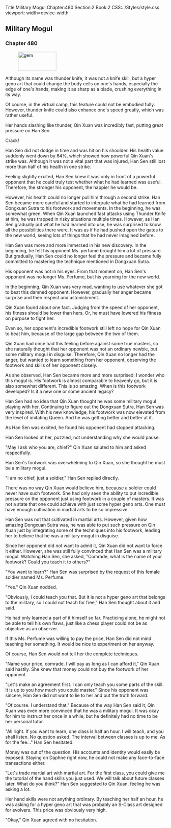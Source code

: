 Title:Military Mogul 
Chapter:480 
Section:2 
Book:2 
CSS:../Styles/style.css 
viewport: width=device-width
  
## Military Mogul
### Chapter 480 
<figure>
	<img src="../Images/gem.gif" alt="gem" id="gem" width="120" height="60" />
</figure>
  

  
  Although its name was thunder knife, it was not a knife skill, but a hyper geno art that could change the body cells on one's hands, especially the edge of one's hands, making it as sharp as a blade, crushing everything in its way.

Of course, in the virtual camp, this feature could not be embodied fully. However, thunder knife could also enhance one's speed greatly, which was rather useful.

Her hands slashing like thunder, Qin Xuan was incredibly fast, putting great pressure on Han Sen.

Crack!

Han Sen did not dodge in time and was hit on his shoulder. His health value suddenly went down by 64%, which showed how powerful Qin Xuan's strike was. Although it was not a vital part that was injured, Han Sen still lost more than half of his health in one strike.

Feeling slightly excited, Han Sen knew it was only in front of a powerful opponent that he could truly test whether what he had learned was useful. Therefore, the stronger his opponent, the happier he would be.

However, his health could no longer pull him through a second strike. Han Sen became more careful and started to integrate what he had learned from Dongxuan Sutra to his footwork and movements. In the beginning, he was somewhat green. When Qin Xuan launched fast attacks using Thunder Knife at him, he was trapped in risky situations multiple times. However, as Han Sen gradually put what he had learned into use, he was surprised to know all the possibilities there were. It was as if he had pushed open the gates to the new world, seeing lots of things that he had never imagined before.

Han Sen was more and more immersed in his new discovery. In the beginning, he felt his opponent Ms. perfume brought him a lot of pressure. But gradually, Han Sen could no longer feel the pressure and became fully committed to mastering the technique mentioned in Dongxuan Sutra.

His opponent was not in his eyes. From that moment on, Han Sen's opponent was no longer Ms. Perfume, but his yearning for the new world.

In the beginning, Qin Xuan was very mad, wanting to use whatever she got to beat this damned opponent. However, gradually her anger became surprise and then respect and astonishment.

Qin Xuan found about one fact. Judging from the speed of her opponent, his fitness should be lower than hers. Or, he must have lowered his fitness on purpose to fight her.

Even so, her opponent's incredible footwork still left no hope for Qin Xuan to beat him, because of the large gap between the two of them.

Qin Xuan had once had this feeling before against some true masters, so she naturally thought that her opponent was not an ordinary newbie, but some military mogul in disguise. Therefore, Qin Xuan no longer had the anger, but wanted to learn something from her opponent, observing the footwork and skills of her opponent closely.

As she observed, Han Sen became more and more surprised. I wonder who this mogul is. His footwork is almost comparable to heavenly go, but it is also somewhat different. This is so amazing. When is this footwork developed? Is it a new one or some ancient legacy?

Han Sen had no idea that Qin Xuan thought he was some military mogul playing with her. Continuing to figure out the Dongxuan Sutra, Han Sen was very inspired. With his new knowledge, his footwork was now elevated from the level of imitating Queen. And he was getting better and better at it.

As Han Sen was excited, he found his opponent had stopped attacking.

Han Sen looked at her, puzzled, not understanding why she would pause.

"May I ask who you are, chief?" Qin Xuan saluted to him and asked respectfully.

Han Sen's footwork was overwhelming to Qin Xuan, so she thought he must be a military mogul.

"I am no chief, just a soldier," Han Sen replied directly.

There was no way Qin Xuan would believe him, because a soldier could never have such footwork. She had only seen the ability to put incredible pressure on the opponent just using footwork in a couple of masters. It was not a state that one could achieve with just some hyper geno arts. One must have enough cultivation in martial arts to be so impressive.

Han Sen was not that cultivated in martial arts. However, given how amazing Dongxuan Sutra was, he was able to put such pressure on Qin Xuan just by integrating some of the techniques into his footwork, leading her to believe that he was a military mogul in disguise.

Since her opponent did not want to admit it, Qin Xuan did not want to force it either. However, she was still fully convinced that Han Sen was a military mogul. Watching Han Sen, she asked, "Comrade, what is the name of your footwork? Could you teach it to others?"

"You want to learn?" Han Sen was surprised by the request of this female soldier named Ms. Perfume.

"Yes." Qin Xuan nodded.

"Obviously, I could teach you that. But it is not a hyper geno art that belongs to the military, so I could not teach for free," Han Sen thought about it and said.

He had only learned a part of it himself so far. Practicing alone, he might not be able to tell his own flaws, just like a chess player could not be as objective as an observer.

If this Ms. Perfume was willing to pay the price, Han Sen did not mind teaching her something. It would be nice to experiment on her anyway.

Of course, Han Sen would not tell her the complete techniques.

"Name your price, comrade. I will pay as long as I can afford it," Qin Xuan said hastily. She knew that money could not buy the footwork of her opponent.

"Let's make an agreement first. I can only teach you some parts of the skill. It is up to you how much you could master." Since his opponent was sincere, Han Sen did not want to lie to her and put the truth forward.

"Of course. I understand that." Because of the way Han Sen said it, Qin Xuan was even more convinced that he was a military mogul. It was okay for him to instruct her once in a while, but he definitely had no time to be her personal tutor.

"All right. If you want to learn, one class is half an hour. I will teach, and you shall listen. No question asked. The interval between classes is up to me. As for the fee…" Han Sen hesitated.

Money was out of the question. His accounts and identity would easily be exposed. Staying on Daphne right now, he could not make any face-to-face transactions either.

"Let's trade martial art with martial art. For the first class, you could give me the tutorial of the hand skills you just used. We will talk about future classes later. What do you think?" Han Sen suggested to Qin Xuan, feeling he was asking a lot.

Her hand skills were not anything ordinary. By teaching her half an hour, he was asking for a hyper geno art that was probably an S-Class art designed for evolvers. This price was obviously very high.

"Okay," Qin Xuan agreed with no hesitation.
